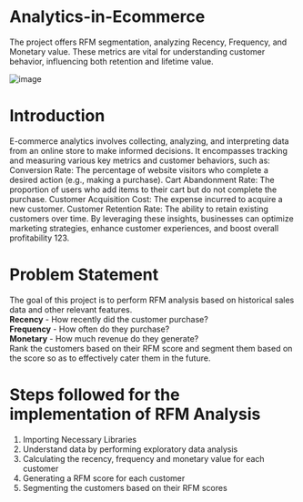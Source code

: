 # Analytics-in-Ecommerce
The project offers RFM segmentation, analyzing Recency, Frequency, and Monetary value. These metrics are vital for understanding customer behavior, influencing both retention and lifetime value.

![image](https://github.com/damaniayesh/Analytics-in-Ecommerce/assets/136892684/43078d25-7e9f-4128-8e0d-af630bd6f1f4)
# Introduction
E-commerce analytics involves collecting, analyzing, and interpreting data from an online store to make informed decisions. It encompasses tracking and measuring various key metrics and customer behaviors, such as: Conversion Rate: The percentage of website visitors who complete a desired action (e.g., making a purchase). Cart Abandonment Rate: The proportion of users who add items to their cart but do not complete the purchase. Customer Acquisition Cost: The expense incurred to acquire a new customer. Customer Retention Rate: The ability to retain existing customers over time. By leveraging these insights, businesses can optimize marketing strategies, enhance customer experiences, and boost overall profitability 123.

# Problem Statement
The goal of this project is to perform RFM analysis based on historical sales data and other relevant features. <br>
**Recency** - How recently did the customer purchase? <br>
**Frequency** - How often do they purchase? <br>
**Monetary** - How much revenue do they generate? <br>
Rank the customers based on their RFM score and segment them based on the score so as to effectively cater them in the future.

# Steps followed for the implementation of RFM Analysis
1. Importing Necessary Libraries
2. Understand data by performing exploratory data analysis
3. Calculating the recency, frequency and monetary value for each customer
4. Generating a RFM score for each customer
5. Segmenting the customers based on their RFM scores

